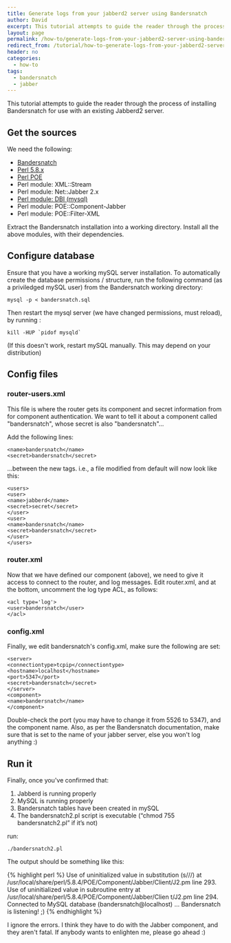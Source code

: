 ```yaml
---
title: Generate logs from your jabberd2 server using Bandersnatch
author: David
excerpt: This tutorial attempts to guide the reader through the process of installing Bandersnatch for use with an existing Jabberd2 server.
layout: page
permalink: /how-to/generate-logs-from-your-jabberd2-server-using-bandersnatch/
redirect_from: /tutorial/how-to-generate-logs-from-your-jabberd2-server-using-bandersnatch/
header: no
categories:
  - how-to
tags:
  - bandersnatch
  - jabber
---
```

This tutorial attempts to guide the reader through the process of installing Bandersnatch for use with an existing Jabberd2 server.<!--more-->

## Get the sources

We need the following:  
* [Bandersnatch][1]  
* [Perl 5.8.x][2]
* [Perl POE][3]
* Perl module: XML::Stream  
* Perl module: Net::Jabber 2.x  
* [Perl module: DBI (mysql)][4]  
* Perl module: POE::Component-Jabber  
* Perl module: POE::Filter-XML

Extract the Bandersnatch installation into a working directory. Install all the above modules, with their dependencies.

## Configure database

Ensure that you have a working mySQL server installation. To automatically create the database permissions / structure, run the following command (as a priviledged mySQL user) from the Bandersnatch working directory:

    mysql -p < bandersnatch.sql

Then restart the mysql server (we have changed permissions, must reload), by running :

    kill -HUP `pidof mysqld`

(If this doesn't work, restart mySQL manually. This may depend on your distribution)

## Config files

### router-users.xml

This file is where the router gets its component and secret information from for component authentication. We want to tell it about a component called "bandersnatch", whose secret is also "bandersnatch"...

Add the following lines:

    <name>bandersnatch</name>
    <secret>bandersnatch</secret>

...between the new tags. i.e., a file modified from default will now look like this:

    <users>
    <user>
    <name>jabberd</name>
    <secret>secret</secret>
    </user>
    <user>
    <name>bandersnatch</name>
    <secret>bandersnatch</secret>
    </user>
    </users>

### router.xml

Now that we have defined our component (above), we need to give it access to connect to the router, and log messages. Edit router.xml, and at the bottom, uncomment the log type ACL, as follows:

    <acl type='log'>
    <user>bandersnatch</user>
    </acl>

### config.xml

Finally, we edit bandersnatch's config.xml, make sure the following are set:

    <server>
    <connectiontype>tcpip</connectiontype>
    <hostname>localhost</hostname>
    <port>5347</port>
    <secret>bandersnatch</secret>
    </server>
    <component>
    <name>bandersnatch</name>
    </component>

Double-check the port (you may have to change it from 5526 to 5347), and the component name. Also, as per the Bandersnatch documentation, make sure that is set to the name of your jabber server, else you won't log anything :)

## Run it

Finally, once you've confirmed that:

1. Jabberd is running properly
2. MySQL is running properly
3. Bandersnatch tables have been created in mySQL
4. The bandersnatch2.pl script is executable (“chmod 755 bandersnatch2.pl” if it’s not)

run:

    ./bandersnatch2.pl

The output should be something like this:

{% highlight perl %}
Use of uninitialized value in substitution (s///) at /usr/local/share/perl/5.8.4/POE/Component/Jabber/Client/J2.pm line 293.
Use of uninitialized value in subroutine entry at /usr/local/share/perl/5.8.4/POE/Component/Jabber/Clien t/J2.pm line 294.  
Connected to MySQL database (bandersnatch@localhost) ... Bandersnatch is listening! ;)
{% endhighlight %}

I ignore the errors. I think they have to do with the Jabber component, and they aren't fatal. If anybody wants to enlighten me, please go ahead :)

 [1]: https://github.com/funkypenguin/bandersnatch
 [2]: http://www.cpan.org/
 [3]: http://poe.perl.org/
 [4]: http://search.cpan.org/%7Etimb
